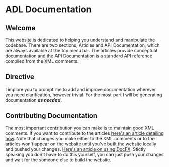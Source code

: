 # ADL Documentation

## Welcome

This website is dedicated to helping you understand and manipulate the codebase. There are two sections, Articles and API Documentation, which are always available at the top menu bar. The articles provide conceptual documentation and the API Documentation is a standard API reference compiled from the XML comments.

## Directive

I implore you to prompt me to add and improve documentation wherever you need clarification, however trivial. For the most part I will be generating documentation ***as needed***.

## Contributing Documentation

The most important contribution you can make is to maintain good XML comments. If you want to contribute to the articles [here's an article detailing how](xref:AddingArticles). Note that changes you make either to the XML comments or to the articles won't appear on the website until you've built the website locally and pushed your changes. [Here's an article on using DocFX](xref:UsingDocFX). Stictly speaking you don't have to do this yourself, you can just push your changes and wait for the someone else to build the website.